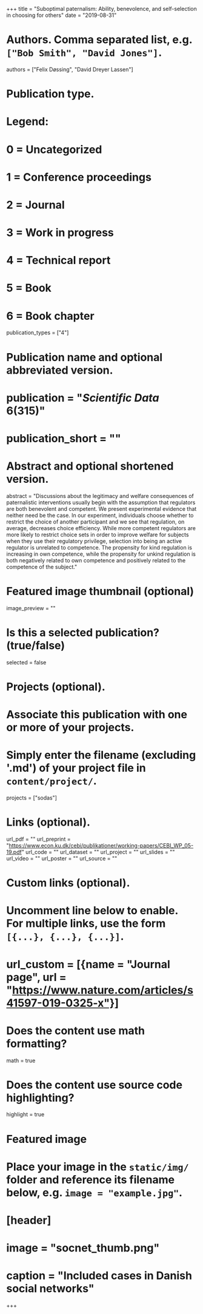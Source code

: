 +++
title = "Suboptimal paternalism: Ability, benevolence, and self-selection in choosing for others"
date = "2019-08-31"

# Authors. Comma separated list, e.g. `["Bob Smith", "David Jones"]`.
authors = ["Felix Døssing", "David Dreyer Lassen"]

# Publication type.
# Legend:
# 0 = Uncategorized
# 1 = Conference proceedings
# 2 = Journal
# 3 = Work in progress
# 4 = Technical report
# 5 = Book
# 6 = Book chapter
publication_types = ["4"]

# Publication name and optional abbreviated version.
# publication = "*Scientific Data* 6(315)"
# publication_short = ""

# Abstract and optional shortened version.
abstract = "Discussions about the legitimacy and welfare consequences of paternalistic interventions usually begin with the assumption that regulators are both benevolent and competent. We present experimental evidence that neither need be the case. In our experiment, individuals choose whether to restrict the choice of another participant and we see that regulation, on average, decreases choice efficiency. While more competent regulators are more likely to restrict choice sets in order to improve welfare for subjects when they use their regulatory privilege, selection into being an active regulator is unrelated to competence. The propensity for kind regulation is increasing in own competence, while the propensity for unkind regulation is both negatively related to own competence and positively related to the competence of the subject."

# Featured image thumbnail (optional)
image_preview = ""

# Is this a selected publication? (true/false)
selected = false

# Projects (optional).
#   Associate this publication with one or more of your projects.
#   Simply enter the filename (excluding '.md') of your project file in `content/project/`.
projects = ["sodas"]

# Links (optional).
url_pdf = ""
url_preprint = "https://www.econ.ku.dk/cebi/publikationer/working-papers/CEBI_WP_05-19.pdf"
url_code = ""
url_dataset = ""
url_project = ""
url_slides = ""
url_video = ""
url_poster = ""
url_source = ""

# Custom links (optional).
#   Uncomment line below to enable. For multiple links, use the form `[{...}, {...}, {...}]`.
# url_custom = [{name = "Journal page", url = "https://www.nature.com/articles/s41597-019-0325-x"}]

# Does the content use math formatting?
math = true

# Does the content use source code highlighting?
highlight = true

# Featured image
# Place your image in the `static/img/` folder and reference its filename below, e.g. `image = "example.jpg"`.
# [header]
# image = "socnet_thumb.png"
# caption = "Included cases in Danish social networks"

+++
